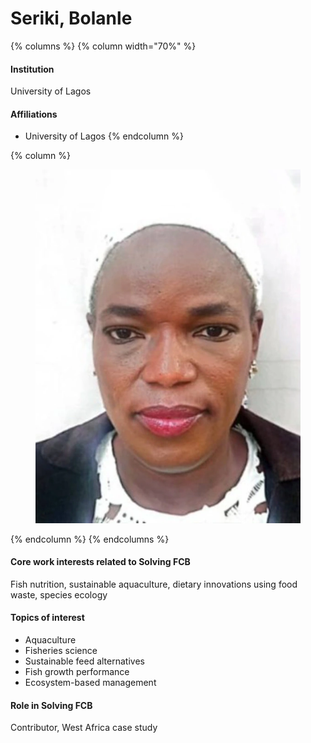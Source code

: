# Seriki, Bolanle

{% columns %}
{% column width="70%" %}
#### Institution

University of Lagos

#### Affiliations

* University of Lagos
{% endcolumn %}

{% column %}
<figure><img src="https://raw.githubusercontent.com/Solving-FCB/docs/refs/heads/main/.img/seriki-b.webp" alt=""></figure>
{% endcolumn %}
{% endcolumns %}

#### Core work interests related to Solving FCB

Fish nutrition, sustainable aquaculture, dietary innovations using food waste, species ecology

#### Topics of interest

* Aquaculture
* Fisheries science
* Sustainable feed alternatives
* Fish growth performance
* Ecosystem-based management

#### Role in Solving FCB

Contributor, West Africa case study
